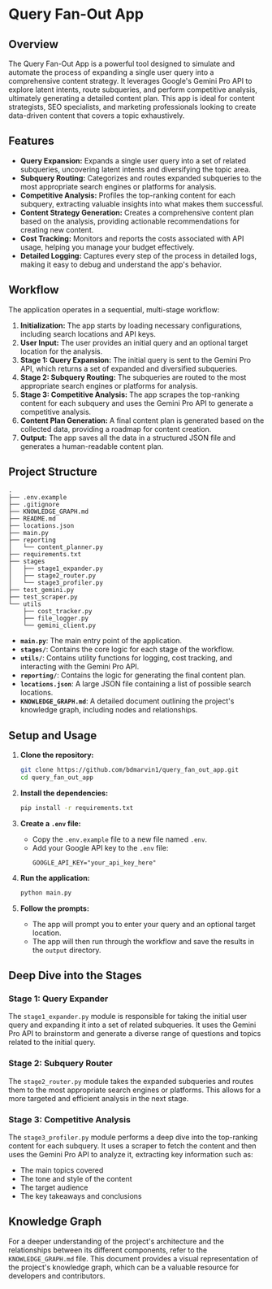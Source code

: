 
# Query Fan-Out App

## Overview

The Query Fan-Out App is a powerful tool designed to simulate and automate the process of expanding a single user query into a comprehensive content strategy. It leverages Google's Gemini Pro API to explore latent intents, route subqueries, and perform competitive analysis, ultimately generating a detailed content plan. This app is ideal for content strategists, SEO specialists, and marketing professionals looking to create data-driven content that covers a topic exhaustively.

## Features

- **Query Expansion:** Expands a single user query into a set of related subqueries, uncovering latent intents and diversifying the topic area.
- **Subquery Routing:** Categorizes and routes expanded subqueries to the most appropriate search engines or platforms for analysis.
- **Competitive Analysis:** Profiles the top-ranking content for each subquery, extracting valuable insights into what makes them successful.
- **Content Strategy Generation:** Creates a comprehensive content plan based on the analysis, providing actionable recommendations for creating new content.
- **Cost Tracking:** Monitors and reports the costs associated with API usage, helping you manage your budget effectively.
- **Detailed Logging:** Captures every step of the process in detailed logs, making it easy to debug and understand the app's behavior.

## Workflow

The application operates in a sequential, multi-stage workflow:

1. **Initialization:** The app starts by loading necessary configurations, including search locations and API keys.
2. **User Input:** The user provides an initial query and an optional target location for the analysis.
3. **Stage 1: Query Expansion:** The initial query is sent to the Gemini Pro API, which returns a set of expanded and diversified subqueries.
4. **Stage 2: Subquery Routing:** The subqueries are routed to the most appropriate search engines or platforms for analysis.
5. **Stage 3: Competitive Analysis:** The app scrapes the top-ranking content for each subquery and uses the Gemini Pro API to generate a competitive analysis.
6. **Content Plan Generation:** A final content plan is generated based on the collected data, providing a roadmap for content creation.
7. **Output:** The app saves all the data in a structured JSON file and generates a human-readable content plan.

## Project Structure

```
.
├── .env.example
├── .gitignore
├── KNOWLEDGE_GRAPH.md
├── README.md
├── locations.json
├── main.py
├── reporting
│   └── content_planner.py
├── requirements.txt
├── stages
│   ├── stage1_expander.py
│   ├── stage2_router.py
│   └── stage3_profiler.py
├── test_gemini.py
├── test_scraper.py
└── utils
    ├── cost_tracker.py
    ├── file_logger.py
    └── gemini_client.py
```

- **`main.py`**: The main entry point of the application.
- **`stages/`**: Contains the core logic for each stage of the workflow.
- **`utils/`**: Contains utility functions for logging, cost tracking, and interacting with the Gemini Pro API.
- **`reporting/`**: Contains the logic for generating the final content plan.
- **`locations.json`**: A large JSON file containing a list of possible search locations.
- **`KNOWLEDGE_GRAPH.md`**: A detailed document outlining the project's knowledge graph, including nodes and relationships.

## Setup and Usage

1. **Clone the repository:**
   ```bash
   git clone https://github.com/bdmarvin1/query_fan_out_app.git
   cd query_fan_out_app
   ```

2. **Install the dependencies:**
   ```bash
   pip install -r requirements.txt
   ```

3. **Create a `.env` file:**
   - Copy the `.env.example` file to a new file named `.env`.
   - Add your Google API key to the `.env` file:
     ```
     GOOGLE_API_KEY="your_api_key_here"
     ```

4. **Run the application:**
   ```bash
   python main.py
   ```

5. **Follow the prompts:**
   - The app will prompt you to enter your query and an optional target location.
   - The app will then run through the workflow and save the results in the `output` directory.

## Deep Dive into the Stages

### Stage 1: Query Expander

The `stage1_expander.py` module is responsible for taking the initial user query and expanding it into a set of related subqueries. It uses the Gemini Pro API to brainstorm and generate a diverse range of questions and topics related to the initial query.

### Stage 2: Subquery Router

The `stage2_router.py` module takes the expanded subqueries and routes them to the most appropriate search engines or platforms. This allows for a more targeted and efficient analysis in the next stage.

### Stage 3: Competitive Analysis

The `stage3_profiler.py` module performs a deep dive into the top-ranking content for each subquery. It uses a scraper to fetch the content and then uses the Gemini Pro API to analyze it, extracting key information such as:

- The main topics covered
- The tone and style of the content
- The target audience
- The key takeaways and conclusions

## Knowledge Graph

For a deeper understanding of the project's architecture and the relationships between its different components, refer to the `KNOWLEDGE_GRAPH.md` file. This document provides a visual representation of the project's knowledge graph, which can be a valuable resource for developers and contributors.
